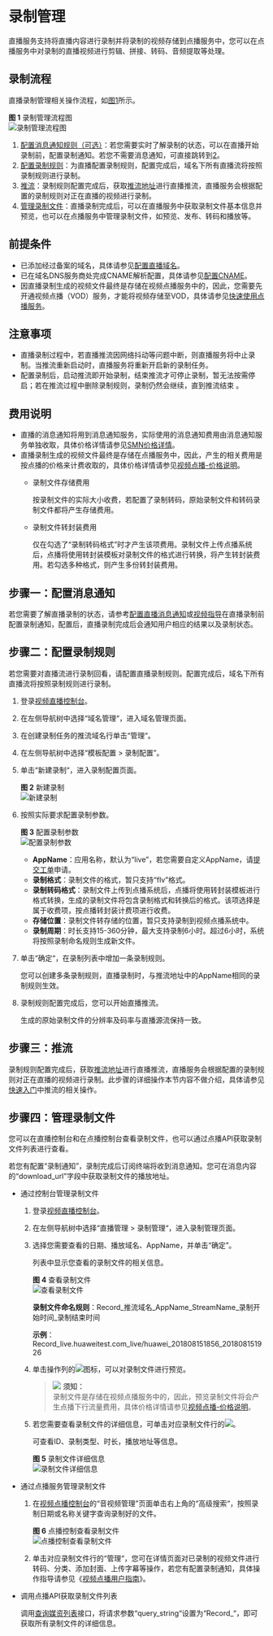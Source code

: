 # 录制管理<a name="live010006"></a>

直播服务支持将直播内容进行录制并将录制的视频存储到点播服务中，您可以在点播服务中对录制的直播视频进行剪辑、拼接、转码、音频提取等处理。

## 录制流程<a name="section13422175911414"></a>

直播录制管理相关操作流程，如[图1](#fig10775176165115)所示。

**图 1**  录制管理流程图<a name="fig10775176165115"></a>  
![](figures/录制管理流程图.png "录制管理流程图")

1.  [配置消息通知规则（可选）](#section13330152141320)：若您需要实时了解录制的状态，可以在直播开始录制前，配置录制通知。若您不需要消息通知，可直接跳转到[2](#li1235910237132)。
2.  <a name="li1235910237132"></a>[配置录制规则](#section19658102215144)：为直播配置录制规则，配置完成后，域名下所有直播流将按照录制规则进行录制。
3.  [推流](#section0782322163112)：录制规则配置完成后，获取[推流地址](拼接推流地址.md)进行直播推流，直播服务会根据配置的录制规则对正在直播的视频进行录制。
4.  [管理录制文件](#section18880152891418)：直播录制完成后，可以在直播服务中获取录制文件基本信息并预览，也可以在点播服务中管理录制文件，如预览、发布、转码和播放等。

## 前提条件<a name="section530014382817"></a>

-   已添加经过备案的域名，具体请参见[配置直播域名](配置直播域名.md)。
-   已在域名DNS服务商处完成CNAME解析配置，具体请参见[配置CNAME](配置CNAME.md)。
-   因直播录制生成的视频文件最终是存储在视频点播服务中的，因此，您需要先开通视频点播（VOD）服务，才能将视频存储至VOD，具体请参见[快速使用点播服务](https://support.huaweicloud.com/qs-vod/vod020001.html)。

## 注意事项<a name="section185592331132"></a>

-   直播录制过程中，若直播推流因网络抖动等问题中断，则直播服务将中止录制。当推流重新启动时，直播服务将重新开启新的录制任务。
-   配置录制后，启动推流即开始录制，结束推流才可停止录制，暂无法按需停启；若在推流过程中删除录制规则，录制仍然会继续，直到推流结束 。

## 费用说明<a name="section91671545205015"></a>

-   直播的消息通知将用到消息通知服务，实际使用的消息通知费用由消息通知服务单独收取，具体价格详情请参见[SMN价格详情](https://www.huaweicloud.com/pricing.html?tab=detail#/smn)。
-   直播录制生成的视频文件最终是存储在点播服务中，因此，产生的相关费用是按点播的价格来计费收取的，具体价格详情请参见[视频点播-价格说明](https://support.huaweicloud.com/price-vod/vod070001.html)。
    -   录制文件存储费用

        按录制文件的实际大小收费，若配置了录制转码，原始录制文件和转码录制文件都将产生存储费用。

    -   录制文件转封装费用

        仅在勾选了“录制转码格式”时才产生该项费用。录制文件上传点播系统后，点播将使用转封装模板对录制文件的格式进行转换，将产生转封装费用。若勾选多种格式，则产生多份转封装费用。



## 步骤一：配置消息通知<a name="section13330152141320"></a>

若您需要了解直播录制的状态，请参考[配置直播消息通知](配置消息订阅.md)或[视频指导](https://bbs.huaweicloud.com/videos/d5f05b5bb22c47dd8fb3217a2c74d6d1)在直播录制前配置录制通知，配置后，直播录制完成后会通知用户相应的结果以及录制状态。

## 步骤二：配置录制规则<a name="section19658102215144"></a>

若您需要对直播流进行录制回看，请配置直播录制规则。配置完成后，域名下所有直播流将按照录制规则进行录制。

1.  登录[视频直播控制台](https://console.huaweicloud.com/live)。
2.  在左侧导航树中选择“域名管理“，进入域名管理页面。
3.  在创建录制任务的推流域名行单击“管理“。
4.  在左侧导航树中选择“模板配置 \> 录制配置”。
5.  单击“新建录制“，进入录制配置页面。

    **图 2**  新建录制<a name="fig6861115810015"></a>  
    ![](figures/新建录制.png "新建录制")

6.  按照实际要求配置录制参数。

    **图 3**  配置录制参数<a name="fig1772671118"></a>  
    ![](figures/配置录制参数.png "配置录制参数")

    -   **AppName**：应用名称，默认为“live”，若您需要自定义AppName，请[提交工单](https://console.huaweicloud.com/ticket/?#/ticketindex/business?productTypeId=ffb4ebf5fb094bc6aef0129c276ce42e)申请。
    -   **录制格式**：录制文件的格式，暂只支持“flv”格式。
    -   **录制转码格式**：录制文件上传到点播系统后，点播将使用转封装模板进行格式转换，生成的录制文件将包含录制格式和转换后的格式。该项选择是属于收费项，按点播转封装计费项进行收费。
    -   **存储位置**：录制文件转存储的位置，暂只支持录制到视频点播系统中。
    -   **录制周期**：时长支持15-360分钟，最大支持录制6小时。超过6小时，系统将按照录制命名规则生成新文件。

7.  单击“确定“，在录制列表中增加一条录制规则。

    您可以创建多条录制规则，直播录制时，与推流地址中的AppName相同的录制规则生效。

8.  录制规则配置完成后，您可以开始直播推流。

    生成的原始录制文件的分辨率及码率与直播源流保持一致。


## 步骤三：推流<a name="section0782322163112"></a>

录制规则配置完成后，获取[推流地址](拼接推流地址.md)进行直播推流，直播服务会根据配置的录制规则对正在直播的视频进行录制。此步骤的详细操作本节内容不做介绍，具体请参见[快速入门](https://support.huaweicloud.com/qs-live/live020004.html)中推流的相关操作。

## 步骤四：管理录制文件<a name="section18880152891418"></a>

您可以在直播控制台和在点播控制台查看录制文件，也可以通过点播API获取录制文件列表进行查看。

若您有配置“录制通知”，录制完成后订阅终端将收到消息通知。您可在消息内容的“download\_url”字段中获取录制文件的播放地址。

-   通过控制台管理录制文件
    1.  登录[视频直播控制台](https://console.huaweicloud.com/live)。
    2.  在左侧导航树中选择“直播管理 \> 录制管理“，进入录制管理页面。
    3.  选择您需要查看的日期、播放域名、AppName，并单击“确定”。

        列表中显示您查看的录制文件的相关信息。

        **图 4**  查看录制文件<a name="fig234816272115"></a>  
        ![](figures/查看录制文件.png "查看录制文件")

        **录制文件命名规则**：Record\_推流域名\_AppName\_StreamName\_录制开始时间\_录制结束时间

        **示例**：Record\_live.huaweitest.com\_live/huawei\_201808151856\_201808151926

    4.  单击操作列的![](figures/播放.png)图标，可以对录制文件进行预览。

        >![](public_sys-resources/icon-notice.gif) **须知：**   
        >录制文件是存储在视频点播服务中的，因此，预览录制文件将会产生点播下行流量费用，具体价格详情请参见[视频点播-价格说明](https://support.huaweicloud.com/price-vod/vod070001.html)。  

    5.  若您需要查看录制文件的详细信息，可单击对应录制文件行的![](figures/查看.png)。

        可查看ID、录制类型、时长，播放地址等信息。

        **图 5**  录制文件详细信息<a name="fig15221934716"></a>  
        ![](figures/录制文件详细信息.png "录制文件详细信息")


-   通过点播服务管理录制文件
    1.  在[视频点播控制台](https://console.huaweicloud.com/vod)的“音视频管理”页面单击右上角的“高级搜索“，按照录制日期或名称关键字查询录制好的文件。

        **图 6**  点播控制查看录制文件<a name="fig12474142516216"></a>  
        ![](figures/点播控制查看录制文件.png "点播控制查看录制文件")

    2.  单击对应录制文件行的“管理“，您可在详情页面对已录制的视频文件进行转码、分类、添加封面、上传字幕等操作，若您有配置录制通知，具体操作指导请参见《[视频点播用户指南](https://support.huaweicloud.com/usermanual-vod/vod010010.html)》。

-   调用点播API获取录制文件列表

    调用[查询媒资列表](https://support.huaweicloud.com/api-vod/vod_04_0203.html)接口，将请求参数“query\_string“设置为“Record\_“，即可获取所有录制文件的详细信息。


